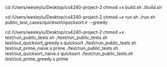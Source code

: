 cd /Users/wesleylu/Desktop/cs4240-project-2
chmod +x build.sh
./build.sh

cd /Users/wesleylu/Desktop/cs4240-project-2
chmod +x run.sh
./run.sh public_test_cases/quicksort/quicksort.ir --greedy

cd /Users/wesleylu/Desktop/cs4240-project-2
chmod +x test/run_public_tests.sh
./test/run_public_tests.sh test/out_quicksort_greedy.s quicksort
./test/run_public_tests.sh test/out_prime_naive.s prime
./test/run_public_tests.sh test/out_quicksort_naive.s quicksort
./test/run_public_tests.sh test/out_prime_greedy.s prime
